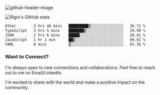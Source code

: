 
![github-header-image](https://github.com/riginoommen/riginoommen/assets/3840244/889cae65-df55-4cda-86cc-bf21bf1f2e96)

![Rigin's GitHub stats](https://github-readme-stats.vercel.app/api?username=riginoommen\&show_icons=true\&show=reviews,discussions_started,discussions_answered,prs_merged,prs_merged_percentage)


<!--START_SECTION:waka-->

```txt
Other        3 hrs 46 mins   █████████▒░░░░░░░░░░░░░░░   36.72 %
TypeScript   3 hrs 5 mins    ███████▒░░░░░░░░░░░░░░░░░   29.98 %
JSON         2 hrs 6 mins    █████░░░░░░░░░░░░░░░░░░░░   20.41 %
JavaScript   1 hr 1 min      ██▒░░░░░░░░░░░░░░░░░░░░░░   09.92 %
YAML         8 mins          ▒░░░░░░░░░░░░░░░░░░░░░░░░   01.36 %
```

<!--END_SECTION:waka-->

### Want to Connect?

I'm always open to new connections and collaborations. Feel free to reach out to me on Email/LinkedIn.

I'm excited to share with the world and make a positive impact on the community.
